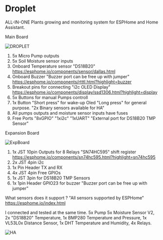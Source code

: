 # Droplet
 ALL-IN-ONE Plants growing and monitoring system for ESPHome and Home Assistant.
 
   Main Board
   
   
 ![DROPLET](https://raw.githubusercontent.com/PricelessToolkit/Droplet/main/img/droplet.jpg)
 

 1. 5x Micro Pump outputs
 2. 5x Soil Moisture sensor inputs
 3. Onboard Temperature sensor "DS18B20" https://esphome.io/components/sensor/dallas.html
 4. Onboard Buzzer "Buzzer port can be free up with jumper" https://esphome.io/components/rtttl.html?highlight=buzzer
 5. Breakout pins for connecting "i2c OLED Display" https://esphome.io/components/display/ssd1306.html?highlight=display
 6. 5x Buttons for manual Pumps controll
 7. 1x Button "Short press" for wake-up Oled "Long press" for general purpose. "2x Binary sensors available for HA"
 8. All pumps outputs and moisture sensor inputs have fuses
 9. Free Ports "8xGPIO" "1xi2c" "1xUART" "External port for DS18B20 TMP Sensor"
 
  Expansion Board
  
  
 ![ExpBoard](https://raw.githubusercontent.com/PricelessToolkit/Droplet/main/img/ExpBoard.JPG)
 
 
 1. 1x JST 10pin Outputs for 8 Relays "SN74HC595" shift register https://esphome.io/components/sn74hc595.html?highlight=sn74hc595
 2. 2x JST 4pin i2c
 3. 1x Pin Header TX and RX
 4. 4x JST 4pin Free GPIOs
 5. 1x JST 3pin for DS18B20 TMP Sensors
 6. 1x 1pin Header GPIO23 for buzzer "Buzzer port can be free up with jumper"
 
 

 What sensors does it support ? "All sensors supported by ESPHome" https://esphome.io/index.html
 
 
 I connected and tested at the same time.
 5x Pump
 5x Moisture Sensor V2, 
 2x "DS18B20" Temperature, 
 1x BMP280 Temperature and Pressure, 
 1x VL53L0x Distance Sensor, 
 1x DHT Temperature and Humidity, 
 4x Relays. 
 
 
 ![HA](https://raw.githubusercontent.com/PricelessToolkit/Droplet/main/img/HASensors.JPG)
